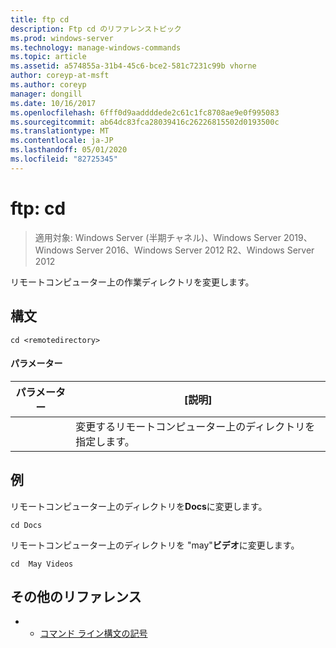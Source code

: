 ```yaml
---
title: ftp cd
description: Ftp cd のリファレンストピック
ms.prod: windows-server
ms.technology: manage-windows-commands
ms.topic: article
ms.assetid: a574855a-31b4-45c6-bce2-581c7231c99b vhorne
author: coreyp-at-msft
ms.author: coreyp
manager: dongill
ms.date: 10/16/2017
ms.openlocfilehash: 6fff0d9aaddddede2c61c1fc8708ae9e0f995083
ms.sourcegitcommit: ab64dc83fca28039416c26226815502d0193500c
ms.translationtype: MT
ms.contentlocale: ja-JP
ms.lasthandoff: 05/01/2020
ms.locfileid: "82725345"
---
```

# <a name="ftp-cd"></a>ftp: cd

> 適用対象: Windows Server (半期チャネル)、Windows Server 2019、Windows Server 2016、Windows Server 2012 R2、Windows Server 2012

リモートコンピューター上の作業ディレクトリを変更します。   
## <a name="syntax"></a>構文  
```  
cd <remotedirectory>  
```  
#### <a name="parameters"></a>パラメーター  

|     パラメーター     |                                 [説明]                                 |
|-------------------|-----------------------------------------------------------------------------|
| <remotedirectory> | 変更するリモートコンピューター上のディレクトリを指定します。 |

## <a name="examples"></a>例  
リモートコンピューター上のディレクトリを**Docs**に変更します。  
```  
cd Docs  
```  
リモートコンピューター上のディレクトリを "may"**ビデオ**に変更します。  
```  
cd  May Videos  
```  
## <a name="additional-references"></a>その他のリファレンス  
-   - [コマンド ライン構文の記号](command-line-syntax-key.md)  
